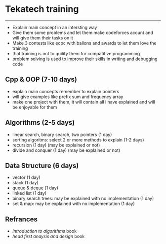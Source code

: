 # Tekatech training 
___

- Explain main concept in an intersting way 
- Give them some problems and let them make codeforces acount and will give them their tasks on it 
- Make 3 contests like ecpc with ballons and awards to let them love the training
- that training is not to quilify them for compatitive programming
- problem solving is used to improve their skills in writing and debugging code

## Cpp & OOP (7-10 days)
- explain main concepts remember to explain pointers
- will give examples like prefix sum and frequency array
- make one project with them, it will contain all i have explained and will be enjoyable for them

## Algorithms (2-5 days)
- linear search, binary search, two pointers (1 day)
- sorting algoritms: select 2 or more methods to explain (1-2 days)
- recursion (1 day) (may be explained or not)
- divide and conquer (1 day) (may be explained or not)
## Data Structure (6 days)
- vector (1 day)
- stack (1 day)
- queue & deque (1 day)
- linked list (1 day)
- binary search trees: may be explained with no implementation (1 day)
- set & map: may be explained with no implementation (1 day)
## Refrances
- <i>introduction to algorithms</i> book
- <i>head first anaysis and design</i> book
